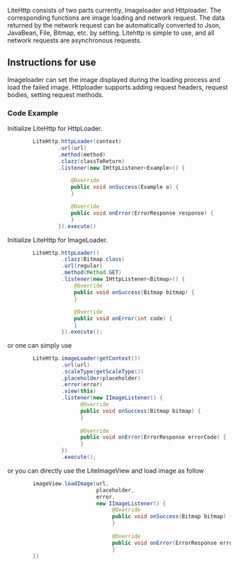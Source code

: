 LiteHttp consists of two parts currently, Imageloader and Httploader. The corresponding functions are image loading and network request. The data returned by the network request can be automatically converted to Json, JavaBean, File, Bitmap, etc. by setting. Litehttp is simple to use, and all network requests are asynchronous requests.
## Instructions for use
Imageloader can set the image displayed during the loading process and load the failed image. Httploader supports adding request headers, request bodies, setting request methods.
### Code Example
Initialize LiteHttp for HttpLoader.
```Java
        LiteHttp.httpLoader(context)
                .url(url)
                .method(method)
                .clazz(classToReturn)
                .listener(new IHttpListener<Example>() {

                    @Override
                    public void onSuccess(Example o) { 
                    }

                    @Override
                    public void onError(ErrorResponse response) {
                    }
                }).execute()
```
Initialize LiteHttp for ImageLoader.
```Java
        LiteHttp.httpLoader()
                 .clazz(Bitmap.class)
                 .url(regular)
                 .method(Method.GET)
                 .listener(new IHttpListener<Bitmap>() {
                     @Override
                     public void onSuccess(Bitmap bitmap) {
                     }
        
                     @Override
                     public void onError(int code) {
                     }
                 }).execute();
```
or one can simply use 
```Java
        LiteHttp.imageLoader(getContext())
                 .url(url)
                 .scaleType(getScaleType())
                 .placeholder(placeholder)
                 .error(error)
                 .view(this)
                 .listener(new IImageListener() {
                       @Override
                       public void onSuccess(Bitmap bitmap) {
                       }
                           
                       @Override
                       public void onError(ErrorResponse errorCode) {
                       }
                 })
                 .execute();
```
or you can directly use the LiteImageView and load image as follow
```Java
        imageView.loadImage(url, 
                            placeholder, 
                            error, 
                            new IImageListener() {
                                 @Override
                                 public void onSuccess(Bitmap bitmap) {
                                 }
                                                                                
                                 @Override
                                 public void onError(ErrorResponse errorCode) {
                                 }
        })

```
